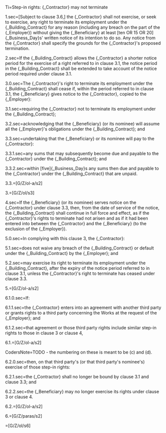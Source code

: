 Ti=Step-in rights: {_Contractor} may not terminate

1.sec=[Subject to clause 3.6,] the {_Contractor} shall not exercise, or seek to exercise, any right to terminate its employment under the {_Building_Contract} for any reason (including any breach on the part of the {_Employer}) without giving the {_Beneficiary} at least [ten OR 15 OR 20]{_Business_Day}s' written notice of its intention to do so. Any notice from the {_Contractor} shall specify the grounds for the {_Contractor}'s proposed termination.

2.sec=If the {_Building_Contract} allows the {_Contractor} a shorter notice period for the exercise of a right referred to in clause 3.1, the notice period in the {_Building_Contract} shall be extended to take account of the notice period required under clause 3.1.

3.0.sec=The {_Contractor}'s right to terminate its employment under the {_Building_Contract} shall cease if, within the period referred to in clause 3.1, the {_Beneficiary} gives notice to the {_Contractor}, copied to the {_Employer}:

3.1.sec=requiring the {_Contractor} not to terminate its employment under the {_Building_Contract};

3.2.sec=acknowledging that the {_Beneficiary} (or its nominee) will assume all the {_Employer}'s obligations under the {_Building_Contract}; and

3.3.sec=undertaking that the {_Beneficiary} or its nominee will pay to the {_Contractor}:

3.3.1.sec=any sums that may subsequently become due and payable to the {_Contractor} under the {_Building_Contract}; and

3.3.2.sec=within [five]{_Business_Day}s any sums then due and payable to the {_Contractor} under the {_Building_Contract} that are unpaid.

3.3.=[G/Z/ol-a/s2]

3.=[G/Z/ol/s3]

4.sec=If the {_Beneficiary} (or its nominee) serves notice on the {_Contractor} under clause 3.3, then, from the date of service of the notice, the {_Building_Contract} shall continue in full force and effect, as if the {_Contractor}'s rights to terminate had not arisen and as if it had been entered into between the {_Contractor} and the {_Beneficiary} (to the exclusion of the {_Employer}).

5.0.sec=In complying with this clause 3, the {_Contractor}:

5.1.sec=does not waive any breach of the {_Building_Contract} or default under the {_Building_Contract} by the {_Employer}; and

5.2.sec=may exercise its right to terminate its employment under the {_Building_Contract}, after the expiry of the notice period referred to in clause 3.1, unless the {_Contractor}'s right to terminate has ceased under clause 3.3.

5.=[G/Z/ol-a/s2]

6.1.0.sec=If:

6.1.1.sec=the {_Contractor} enters into an agreement with another third party or grants rights to a third party concerning the Works at the request of the {_Employer}; and

6.1.2.sec=that agreement or those third party rights include similar step-in rights to those in clause 3 or clause 4,

6.1.=[G/Z/ol-a/s2]

CodersNote=TODO - the numbering on these is meant to be (c) and (d).

6.2.0.sec=then, on that third party's (or that third party's nominee's) exercise of those step-in rights:

6.2.1.sec=the {_Contractor} shall no longer be bound by clause 3.1 and clause 3.3; and

6.2.2.sec=the {_Beneficiary} may no longer exercise its rights under clause 3 or clause 4.

6.2.=[G/Z/ol-a/s2]

6.=[G/Z/paras/s2]

=[G/Z/ol/s6]
